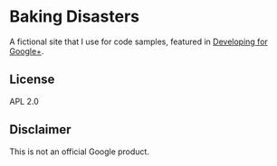 Baking Disasters
================

A fictional site that I use for code samples, featured in [Developing for Google+](https://www.amazon.com/Developing-Google-Practical-Guide-Platform/dp/1449312268).

## License
APL 2.0

## Disclaimer
This is not an official Google product.
